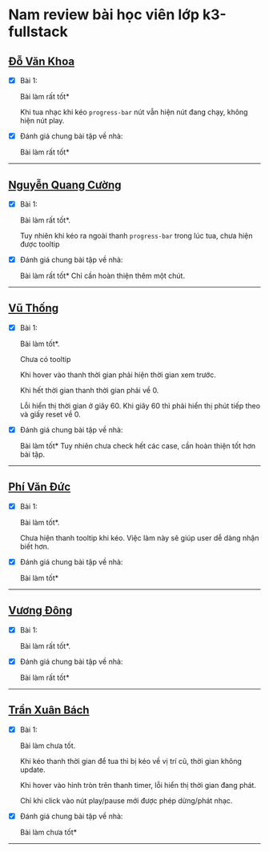 # Nam review bài học viên lớp k3-fullstack

## [Đỗ Văn Khoa](https://mrkhoadev.github.io/F8-Fullstack-K3/)

- [x] Bài 1:

  Bài làm rất tốt\*

  Khi tua nhạc khi kéo `progress-bar` nút vẫn hiện nút đang chạy, không hiện nút play.

- [x] Đánh giá chung bài tập về nhà:

  Bài làm rất tốt\*

---

## [Nguyễn Quang Cường](https://github.com/cuonggold2408/Fullxinach_K3/tree/main/Day_26)

- [x] Bài 1:

  Bài làm rất tốt\*.

  Tuy nhiên khi kéo ra ngoài thanh `progress-bar` trong lúc tua, chưa hiện được tooltip

- [x] Đánh giá chung bài tập về nhà:

  Bài làm rất tốt\* Chỉ cần hoàn thiện thêm một chút.

---

## [Vũ Thống](https://github.com/pencilbsp/f8_offline/tree/main/BTVN/btvn_buoi_26)

- [x] Bài 1:

  Bài làm tốt\*.

  Chưa có tooltip

  Khi hover vào thanh thời gian phải hiện thời gian xem trước.

  Khi hết thời gian thanh thời gian phải về 0.

  Lỗi hiển thị thời gian ở giây 60. Khi giây 60 thì phải hiển thị phút tiếp theo và giấy reset về 0.

- [x] Đánh giá chung bài tập về nhà:

  Bài làm tốt\* Tuy nhiên chưa check hết các case, cần hoàn thiện tốt hơn bài tập.

---

## [Phí Văn Đức](https://github.com/PhiVanDuc/Offline-F8-K3/tree/main/Day-26-JS)

- [x] Bài 1:

  Bài làm tốt\*.

  Chưa hiện thanh tooltip khi kéo. Việc làm này sẽ giúp user dễ dàng nhận biết hơn.

- [x] Đánh giá chung bài tập về nhà:

  Bài làm tốt\*

---

## [Vương Đông](https://github.com/DongVuong/f8-fullstack-k3/tree/main/DAY26)

- [x] Bài 1:

  Bài làm rất tốt\*.

- [x] Đánh giá chung bài tập về nhà:

  Bài làm rất tốt\*

---

## [Trần Xuân Bách](https://github.com/bach0128/f8-fullstack-k3/tree/main/Day26)

- [x] Bài 1:

  Bài làm chưa tốt.

  Khi kéo thanh thời gian để tua thì bị kéo về vị trí cũ, thời gian không update.

  Khi hover vào hình tròn trên thanh timer, lỗi hiển thị thời gian đang phát.

  Chỉ khi click vào nút play/pause mới được phép dừng/phát nhạc.

- [x] Đánh giá chung bài tập về nhà:

  Bài làm chưa tốt\*

---
